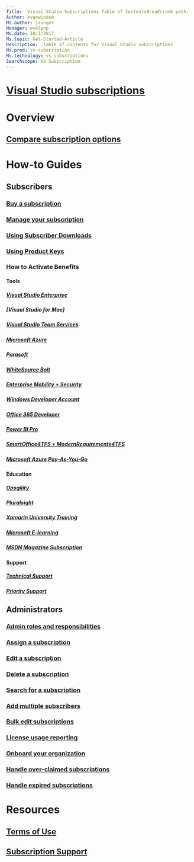 ```yaml
---
Title:  Visual Studio Subscriptions Table of ContentsBreadcrumb_path: 
Author: evanwindom
Ms.author: jaunger
Manager: evelynp
Ms.date: 10/3/2017
Ms.topic: Get-Started-Article
Description:  Table of contents for Visual Studio subscriptions
Ms.prod: vs-subscription
Ms.technology: vs-subscriptions
Searchscope: VS Subscription
---
```


# [Visual Studio subscriptions](index.md)
# Overview
## [Compare subscription options](compare-subscriptions.md)

# How-to Guides
##  Subscribers
### [Buy a subscription](buy-vs-subscriptions.md)
### [Manage your subscription](manage-vs-subscription.edw.md)
### [Using Subscriber Downloads](subscriber-downloads.md)
### [Using Product Keys](product-keys.md)
### How to Activate Benefits
#### Tools
##### [Visual Studio Enterprise](vs-ide-benefit.md) 
##### [Visual Studio for Mac]
##### [Visual Studio Team Services](vs-vsts.md)
##### [Microsoft Azure](vs-azure.md) 
##### [Parasoft](vs-parasoft.md)
##### [WhiteSource Bolt](vs-whitesource.md)
##### [Enterprise Mobility + Security](vs-ems.md)
##### [Windows Developer Account](vs-windows-dev.md)
##### [Office 365 Developer](vs-office-dev.md)
##### [Power BI Pro](vs-pbi.md)
##### [SmartOffice4TFS + ModernRequirements4TFS](vs-modernreq.md)
##### [Microsoft Azure Pay-As-You-Go](vs-azure-payg.md) 
#### Education
##### [Opsgility](vs-opsgility.md)
##### [Pluralsight](vs-pluralsight.md)
##### [Xamarin University Training](vs-xamarin.md)
##### [Microsoft E-learning](vs-elearn.md)
##### [MSDN Magazine Subscription](vs-msdn)
#### Support
##### [Technical Support](vs-tech-support.md)
##### [Priority Support](vs-priority-support.md)

## Administrators
### [Admin roles and responsibilities](roles-responsibilities.md)
### [Assign a subscription](assign-license.md)
### [Edit a subscription](edit-license.md)
### [Delete a subscription](delete-license.md)
### [Search for a subscription](search-license.md)
### [Add multiple subscribers](bulk-assign-subscribers.md)
### [Bulk edit subscriptions](bulk-edit-licenses.md)
### [License usage reporting](license-reporting.md)
### [Onboard your organization](onboarding.md)
### [Handle over-claimed subscriptions](handle-overclaimed-license.md)
### [Handle expired subscriptions](handle-expired-license.md)

# Resources
## [Terms of Use](vs-license-terms.md)
## [Subscription Support](https://www.visualstudio.com/subscriptions/support/)
